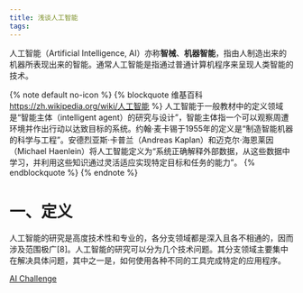```yaml
---
title: 浅谈人工智能
tags:
---
```





人工智能（Artificial Intelligence, AI）亦称**智械**、**机器智能**，指由人制造出来的机器所表现出来的智能。通常人工智能是指通过普通计算机程序来呈现人类智能的技术。

<!-- more -->
{% note default  no-icon %}
{% blockquote 维基百科 https://zh.wikipedia.org/wiki/人工智能 %}
人工智能于一般教材中的定义领域是“智能主体（intelligent agent）的研究与设计”，智能主体指一个可以观察周遭环境并作出行动以达致目标的系统。约翰·麦卡锡于1955年的定义是“制造智能机器的科学与工程”。安德烈亚斯·卡普兰（Andreas Kaplan）和迈克尔·海恩莱因（Michael Haenlein）将人工智能定义为“系统正确解释外部数据，从这些数据中学习，并利用这些知识通过灵活适应实现特定目标和任务的能力”。
{% endblockquote %}
{% endnote %}

# 一、定义
人工智能的研究是高度技术性和专业的，各分支领域都是深入且各不相通的，因而涉及范围极广[8]。人工智能的研究可以分为几个技术问题。其分支领域主要集中在解决具体问题，其中之一是，如何使用各种不同的工具完成特定的应用程序。

[AI Challenge](https://zh.wikipedia.org/wiki/AI_Challenge)